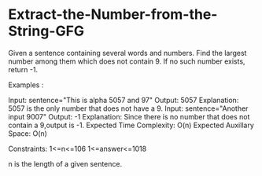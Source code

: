 # Extract-the-Number-from-the-String-GFG
Given a sentence containing several words and numbers. Find the largest number among them which does not contain 9. If no such number exists, return -1.

Examples :

Input: sentence="This is alpha 5057 and 97"
Output: 5057
Explanation: 5057 is the only number that does
not have a 9.
Input: sentence="Another input 9007"
Output: -1
Explanation: Since there is no number that
does not contain a 9,output is -1.
Expected Time Complexity: O(n)
Expected Auxillary Space: O(n)

Constraints:
1<=n<=106
1<=answer<=1018

n is the length of a given sentence.
